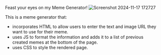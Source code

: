 Feast your eyes on my Meme Generator! 
![Screenshot 2024-11-17 172727](https://github.com/user-attachments/assets/a6239a8c-c5e9-4515-a312-63660e4e91ff)

This is a meme generator that:
- incorporates HTML to allow users to enter the text and image URL they want to use for their meme.
- uses JS to format the information and adds it to a list of previous created memes at the bottom of the page.
- uses CSS to style the rendered page.
